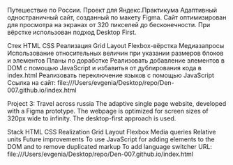 Путешествие по России. Проект для Яндекс.Практикума
Адаптивный одностраничный сайт, созданный по макету Figma. Сайт оптимизирован для просмотра на экранах от 320 пикселей до бесконечности. При вёрстке использован подход Desktop First.

Стек
HTML
CSS
Реализация
Grid Layout
Flexbox-вёрстка
Медиазапросы
Использование относительных величин при указании размеров блоков и элементов
Планы по доработке
Реализовать добавление элементов в DOM с помощью JavaScript и избавитья от дублирования кода в index.html
Реализовать переключение языков с помощью JavaScript
Ссылка на сайт:
file:///Users/evgenia/Desktop/repo/Den-007.github.io/index.html

Project 3: Travel across russia
The adaptive single page website, developed with a Figma prototype. The webpage is optimized for screen sizes of 320px wide to infinity. The desktop-first approach is used.

Stack
HTML
CSS
Realization
Grid Layout
Flexbox
Media queries
Relative units
Future improvements
To use JavaScript for adding elements to the DOM and to remove duplicated markup
To add language switcher
URL:
file:///Users/evgenia/Desktop/repo/Den-007.github.io/index.html